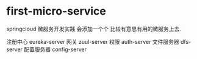 # first-micro-service
springcloud 微服务开发实践
会添加一个个 比较有意思有用的微服务上去.


注册中心         eureka-server
网关             zuul-server
权限             auth-server
文件服务器        dfs-server
配置服务器        config-server
